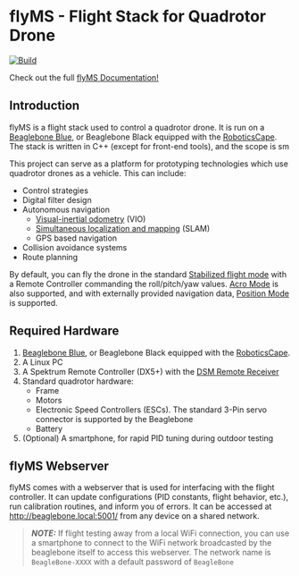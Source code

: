 # flyMS - Flight Stack for Quadrotor Drone

[![Build](https://github.com/msardonini/flyMS/actions/workflows/main.yml/badge.svg)](https://github.com/msardonini/flyMS/actions/workflows/main.yml)

Check out the full [flyMS Documentation!](https://msardonini.github.io/flyMS/)

## Introduction

flyMS is a flight stack used to control a quadrotor drone. It is run on a
[Beaglebone Blue](https://beagleboard.org/blue), or Beaglebone Black equipped with the
[RoboticsCape](https://www.newark.com/element14/bb-cape-robotics/robotics-cape-9-18-vdc/dp/95Y0637).
The stack is written in C++ (except for front-end tools), and the scope is sm

This project can serve as a platform for prototyping technologies which use quadrotor drones as a vehicle. This can
include:
* Control strategies
* Digital filter design
* Autonomous navigation
    * [Visual-inertial odometry](https://en.wikipedia.org/wiki/Visual_odometry) (VIO)
    * [Simultaneous localization and mapping](https://en.wikipedia.org/wiki/Simultaneous_localization_and_mapping) (SLAM)
    * GPS based navigation
* Collision avoidance systems
* Route planning

By default, you can fly the drone in the standard
[Stabilized flight mode](https://docs.px4.io/main/en/getting_started/flight_modes.html#manual-stabilized-mode-mc)
with a Remote Controller commanding the roll/pitch/yaw values.
[Acro Mode](https://docs.px4.io/main/en/getting_started/flight_modes.html#acro-mode-mc)
is also supported, and with externally provided navigation data,
[Position Mode](https://docs.px4.io/main/en/getting_started/flight_modes.html#position-mode-mc) is supported.

## Required Hardware

1. [Beaglebone Blue](https://beagleboard.org/blue), or Beaglebone Black equipped with the
[RoboticsCape](https://www.newark.com/element14/bb-cape-robotics/robotics-cape-9-18-vdc/dp/95Y0637).
2. A Linux PC
3. A Spektrum Remote Controller (DX5+) with the
[DSM Remote Receiver](https://www.spektrumrc.com/Products/Default.aspx?ProdID=SPM9645)
4. Standard quadrotor hardware:
    * Frame
    * Motors
    * Electronic Speed Controllers (ESCs). The standard 3-Pin servo connector is supported by the Beaglebone
    * Battery
5. (Optional) A smartphone, for rapid PID tuning during outdoor testing


## flyMS Webserver

flyMS comes with a webserver that is used for interfacing with the flight controller. It can update configurations
(PID constants, flight behavior, etc.), run calibration routines, and inform you of errors. It
can be accessed at http://beaglebone.local:5001/ from any device on a shared network.

> **_NOTE:_** If flight testing away from a local WiFi connection, you can use a smartphone to connect to the WiFi
network broadcasted by the beaglebone itself to access this webserver. The network name is `BeagleBone-XXXX` with a
default password of `BeagleBone`
